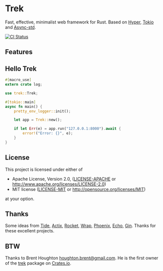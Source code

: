 # Trek

Fast, effective, minimalist web framework for Rust. Based on [Hyper], [Tokio] and [Async-std].

[![CI Status](https://github.com/trek-rs/trek/workflows/ci/badge.svg)](https://github.com/trek-rs/trek/actions)

<!-- [![Build Status](https://travis-ci.org/trek-rs/trek.svg?branch=master)](https://travis-ci.org/trek-rs/trek) -->
<!-- [![Latest version](https://img.shields.io/crates/v/trek.svg)](https://crates.io/crates/trek) -->
<!-- [![Documentation](https://docs.rs/trek/badge.svg)](https://docs.rs/trek) -->
<!-- ![License](https://img.shields.io/crates/l/trek.svg) -->

## Features

## Hello Trek

```rust
#[macro_use]
extern crate log;

use trek::Trek;

#[tokio::main]
async fn main() {
    pretty_env_logger::init();

    let app = Trek::new();

    if let Err(e) = app.run("127.0.0.1:8000").await {
        error!("Error: {}", e);
    }
}
```

## License

This project is licensed under either of

- Apache License, Version 2.0, ([LICENSE-APACHE](LICENSE-APACHE) or
  http://www.apache.org/licenses/LICENSE-2.0)
- MIT license ([LICENSE-MIT](LICENSE-MIT) or
  http://opensource.org/licenses/MIT)

at your option.

## Thanks

Some ideas from [Tide], [Actix], [Rocket], [Wrap], [Phoenix], [Echo], [Gin]. Thanks for these excellent projects.

## BTW

Thanks to Brent Houghton <houghton.brent@gmail.com>. He is the first owner
of the [trek] package on [Crates.io].

[trek]: https://crates.io/crates/trek
[crates.io]: https://crates.io/
[hyper]: https://hyper.rs/
[tokio]: https://tokio.rs/
[async-std]: https://async.rs/
[tide]: https://github.com/http-rs/tide
[actix]: https://actix.rs/
[rocket]: https://rocket.rs/
[wrap]: https://github.com/seanmonstar/warp
[phoenix]: https://phoenixframework.org/
[echo]: https://echo.labstack.com/
[gin]: https://gin-gonic.com/

